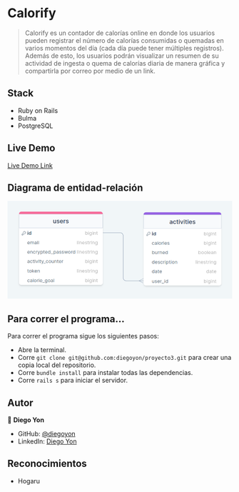 # Calorify

> Calorify es un contador de calorías online en donde los usuarios pueden registrar el número de calorías consumidas o quemadas en varios momentos del día (cada día puede tener múltiples registros). Además de esto, los usuarios podrán visualizar un resumen de su actividad de ingesta o quema de calorías diaria de manera gráfica y compartirla por correo por medio de un link.

## Stack

- Ruby on Rails
- Bulma
- PostgreSQL

## Live Demo

[Live Demo Link](https://diego-apps.herokuapp.com/)

## Diagrama de entidad-relación

![Diagrama de entidad-relación](/diagrama.png)

## Para correr el programa...

Para correr el programa sigue los siguientes pasos:

- Abre la terminal.
- Corre `git clone git@github.com:diegoyon/proyecto3.git` para crear una copia local del repositorio.
- Corre `bundle install` para instalar todas las dependencias.
- Corre `rails s` para iniciar el servidor.

## Autor

👤 **Diego Yon**

- GitHub: [@diegoyon](https://github.com/diegoyon)
- LinkedIn: [Diego Yon](https://www.linkedin.com/in/diego-yon/)

## Reconocimientos

- Hogaru
